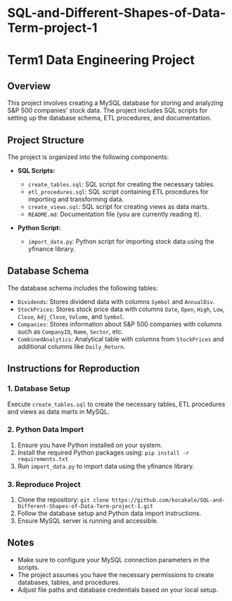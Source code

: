 # SQL-and-Different-Shapes-of-Data-Term-project-1
# Term1 Data Engineering Project

## Overview

This project involves creating a MySQL database for storing and analyzing S&P 500 companies' stock data. The project includes SQL scripts for setting up the database schema, ETL procedures, and documentation.

## Project Structure

The project is organized into the following components:

- **SQL Scripts:**
  - `create_tables.sql`: SQL script for creating the necessary tables.
  - `etl_procedures.sql`: SQL script containing ETL procedures for importing and transforming data.
  - `create_views.sql`: SQL script for creating views as data marts.
  - `README.md`: Documentation file (you are currently reading it).

- **Python Script:**
  - `import_data.py`: Python script for importing stock data using the yfinance library.

## Database Schema

The database schema includes the following tables:

- `Dividends`: Stores dividend data with columns `Symbol` and `AnnualDiv`.
- `StockPrices`: Stores stock price data with columns `Date`, `Open`, `High`, `Low`, `Close`, `Adj_Close`, `Volume`, and `Symbol`.
- `Companies`: Stores information about S&P 500 companies with columns such as `CompanyID`, `Name`, `Sector`, etc.
- `CombinedAnalytics`: Analytical table with columns from `StockPrices` and additional columns like `Daily_Return`.

## Instructions for Reproduction

### 1. Database Setup

Execute `create_tables.sql` to create the necessary tables, ETL procedures and views as data marts in MySQL.

### 2. Python Data Import

1. Ensure you have Python installed on your system.
2. Install the required Python packages using: `pip install -r requirements.txt`
3. Run `import_data.py` to import data using the yfinance library.

### 3. Reproduce Project

1. Clone the repository: `git clone https://github.com/kocakale/SQL-and-Different-Shapes-of-Data-Term-project-1.git`
2. Follow the database setup and Python data import instructions.
3. Ensure MySQL server is running and accessible.

## Notes

- Make sure to configure your MySQL connection parameters in the scripts.
- The project assumes you have the necessary permissions to create databases, tables, and procedures.
- Adjust file paths and database credentials based on your local setup.

